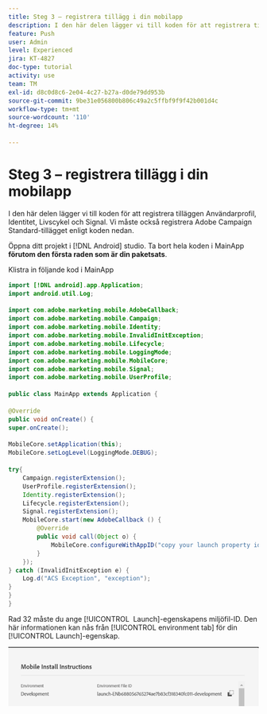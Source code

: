 ```yaml
---
title: Steg 3 – registrera tillägg i din mobilapp
description: I den här delen lägger vi till koden för att registrera tilläggen UserProfile, Identity, Lifecycle och Signal.
feature: Push
user: Admin
level: Experienced
jira: KT-4827
doc-type: tutorial
activity: use
team: TM
exl-id: d8c0d8c6-2e04-4c27-b27a-d0de79dd953b
source-git-commit: 9be31e056800b806c49a2c5ffbf9f9f42b001d4c
workflow-type: tm+mt
source-wordcount: '110'
ht-degree: 14%

---
```


# Steg 3 – registrera tillägg i din mobilapp

I den här delen lägger vi till koden för att registrera tilläggen Användarprofil, Identitet, Livscykel och Signal. Vi måste också registrera Adobe Campaign Standard-tillägget enligt koden nedan.

Öppna ditt projekt i [!DNL Android] studio. Ta bort hela koden i MainApp **förutom den första raden som är din paketsats**.

Klistra in följande kod i MainApp

<!--
Removed `{.line-numbers}` below
-->

```java
import [!DNL android].app.Application;
import android.util.Log;

import com.adobe.marketing.mobile.AdobeCallback;
import com.adobe.marketing.mobile.Campaign;
import com.adobe.marketing.mobile.Identity;
import com.adobe.marketing.mobile.InvalidInitException;
import com.adobe.marketing.mobile.Lifecycle;
import com.adobe.marketing.mobile.LoggingMode;
import com.adobe.marketing.mobile.MobileCore;
import com.adobe.marketing.mobile.Signal;
import com.adobe.marketing.mobile.UserProfile;

public class MainApp extends Application {

@Override
public void onCreate() {
super.onCreate();

MobileCore.setApplication(this);
MobileCore.setLogLevel(LoggingMode.DEBUG);

try{
    Campaign.registerExtension();
    UserProfile.registerExtension();
    Identity.registerExtension();
    Lifecycle.registerExtension();
    Signal.registerExtension();
    MobileCore.start(new AdobeCallback () {
        @Override
        public void call(Object o) {
            MobileCore.configureWithAppID("copy your launch property id here");
        }
    });
} catch (InvalidInitException e) {
    Log.d("ACS Exception", "exception");
}
}
}
```

Rad 32 måste du ange [!UICONTROL &#x200B; Launch]-egenskapens miljöfil-ID. Den här informationen kan nås från [!UICONTROL environment tab] för din [!UICONTROL Launch]-egenskap.

![launch-id](assets/launch-id-property.PNG)
